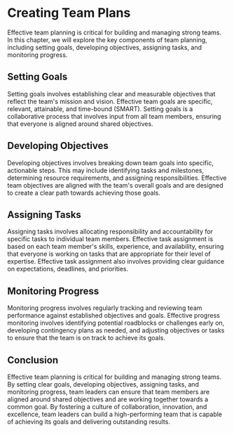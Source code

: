 # Creating Team Plans

Effective team planning is critical for building and managing strong teams. In this chapter, we will explore the key components of team planning, including setting goals, developing objectives, assigning tasks, and monitoring progress.

## Setting Goals

Setting goals involves establishing clear and measurable objectives that reflect the team's mission and vision. Effective team goals are specific, relevant, attainable, and time-bound (SMART). Setting goals is a collaborative process that involves input from all team members, ensuring that everyone is aligned around shared objectives.

## Developing Objectives

Developing objectives involves breaking down team goals into specific, actionable steps. This may include identifying tasks and milestones, determining resource requirements, and assigning responsibilities. Effective team objectives are aligned with the team's overall goals and are designed to create a clear path towards achieving those goals.

## Assigning Tasks

Assigning tasks involves allocating responsibility and accountability for specific tasks to individual team members. Effective task assignment is based on each team member's skills, experience, and availability, ensuring that everyone is working on tasks that are appropriate for their level of expertise. Effective task assignment also involves providing clear guidance on expectations, deadlines, and priorities.

## Monitoring Progress

Monitoring progress involves regularly tracking and reviewing team performance against established objectives and goals. Effective progress monitoring involves identifying potential roadblocks or challenges early on, developing contingency plans as needed, and adjusting objectives or tasks to ensure that the team is on track to achieve its goals.

## Conclusion

Effective team planning is critical for building and managing strong teams. By setting clear goals, developing objectives, assigning tasks, and monitoring progress, team leaders can ensure that team members are aligned around shared objectives and are working together towards a common goal. By fostering a culture of collaboration, innovation, and excellence, team leaders can build a high-performing team that is capable of achieving its goals and delivering outstanding results.
